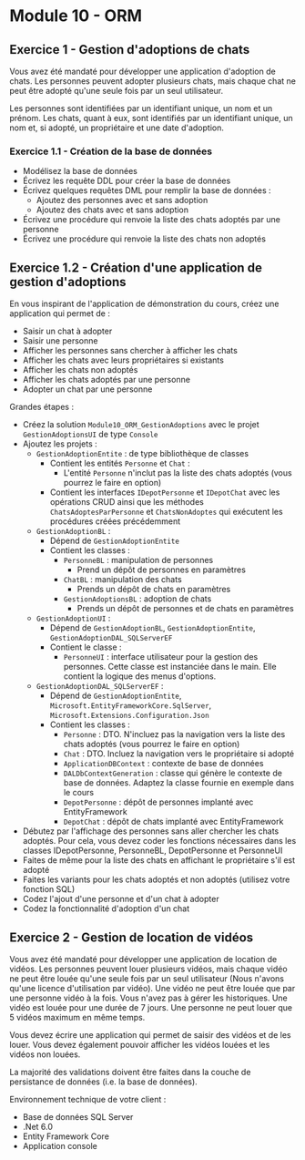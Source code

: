 # Module 10 - ORM

## Exercice 1 - Gestion d'adoptions de chats

Vous avez été mandaté pour développer une application d'adoption de chats. Les personnes peuvent adopter plusieurs chats, mais chaque chat ne peut être adopté qu'une seule fois par un seul utilisateur.

Les personnes sont identifiées par un identifiant unique, un nom et un prénom. Les chats, quant à eux, sont identifiés par un identifiant unique, un nom et, si adopté, un propriétaire et une date d'adoption.

### Exercice 1.1 - Création de la base de données

- Modélisez la base de données
- Écrivez les requête DDL pour créer la base de données
- Écrivez quelques requêtes DML pour remplir la base de données :
  - Ajoutez des personnes avec et sans adoption
  - Ajoutez des chats avec et sans adoption
- Écrivez une procédure qui renvoie la liste des chats adoptés par une personne
- Écrivez une procédure qui renvoie la liste des chats non adoptés

## Exercice 1.2 - Création d'une application de gestion d'adoptions

En vous inspirant de l'application de démonstration du cours, créez une application qui permet de :

- Saisir un chat à adopter
- Saisir une personne
- Afficher les personnes sans chercher à afficher les chats
- Afficher les chats avec leurs propriétaires si existants
- Afficher les chats non adoptés
- Afficher les chats adoptés par une personne
- Adopter un chat par une personne

Grandes étapes :

- Créez la solution `Module10_ORM_GestionAdoptions` avec le projet `GestionAdoptionsUI` de type `Console`
- Ajoutez les projets :
  - `GestionAdoptionEntite` : de type bibliothèque de classes
    - Contient les entités `Personne` et `Chat` :
      - L'entité `Personne` n'inclut pas la liste des chats adoptés (vous pourrez le faire en option)
    - Contient les interfaces `IDepotPersonne` et `IDepotChat` avec les opérations CRUD ainsi que les méthodes `ChatsAdoptesParPersonne` et `ChatsNonAdoptes` qui exécutent les procédures créées précédemment
  - `GestionAdoptionBL` :
    - Dépend de `GestionAdoptionEntite`
    - Contient les classes :
      - `PersonneBL` : manipulation de personnes
        - Prend un dépôt de personnes en paramètres
      - `ChatBL` : manipulation des chats
        - Prends un dépôt de chats en paramètres
      - `GestionAdoptionsBL` : adoption de chats
        - Prends un dépôt de personnes et de chats en paramètres
  - `GestionAdoptionUI` :
    - Dépend de `GestionAdoptionBL`, `GestionAdoptionEntite`, `GestionAdoptionDAL_SQLServerEF`
    - Contient le classe :
      - `PersonneUI` : interface utilisateur pour la gestion des personnes. Cette classe est instanciée dans le main. Elle contient la logique des menus d'options.
  - `GestionAdoptionDAL_SQLServerEF` :
    - Dépend de `GestionAdoptionEntite`, `Microsoft.EntityFrameworkCore.SqlServer`, `Microsoft.Extensions.Configuration.Json`
    - Contient les classes :
      - `Personne` : DTO. N'incluez pas la navigation vers la liste des chats adoptés (vous pourrez le faire en option)
      - `Chat` : DTO. Incluez la navigation vers le propriétaire si adopté
      - `ApplicationDBContext` : contexte de base de données
      - `DALDbContextGeneration` : classe qui génère le contexte de base de données. Adaptez la classe fournie en exemple dans le cours
      - `DepotPersonne` : dépôt de personnes implanté avec EntityFramework
      - `DepotChat` : dépôt de chats implanté avec EntityFramework
- Débutez par l'affichage des personnes sans aller chercher les chats adoptés. Pour cela, vous devez coder les fonctions nécessaires dans les classes IDepotPersonne, PersonneBL, DepotPersonne et PersonneUI
- Faites de même pour la liste des chats en affichant le propriétaire s'il est adopté
- Faites les variants pour les chats adoptés et non adoptés (utilisez votre fonction SQL)
- Codez l'ajout d'une personne et d'un chat à adopter
- Codez la fonctionnalité d'adoption d'un chat

## Exercice 2 - Gestion de location de vidéos

Vous avez été mandaté pour développer une application de location de vidéos. Les personnes peuvent louer plusieurs vidéos, mais chaque vidéo ne peut être louée qu'une seule fois par un seul utilisateur (Nous n'avons qu'une licence d'utilisation par vidéo). Une vidéo ne peut être louée que par une personne vidéo à la fois. Vous n'avez pas à gérer les historiques. Une vidéo est louée pour une durée de 7 jours. Une personne ne peut louer que 5 vidéos maximum en même temps.

Vous devez écrire une application qui permet de saisir des vidéos et de les louer. Vous devez également pouvoir afficher les vidéos louées et les vidéos non louées.

La majorité des validations doivent être faites dans la couche de persistance de données (i.e. la base de données).

Environnement technique de votre client :

- Base de données SQL Server
- .Net 6.0
- Entity Framework Core
- Application console
